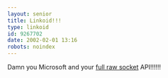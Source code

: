 ```yaml
---
layout: senior
title: Linkoid!!!
type: linkoid
id: 9267702
date: 2002-02-01 13:16
robots: noindex
---
```

<p>Damn you Microsoft and your <a href="http://www.tupbiosystems.com/articles/win_xp.html" title="It's obviously got this bloke 'raw'!!!!">full raw socket</a> API!!!!!!</p>